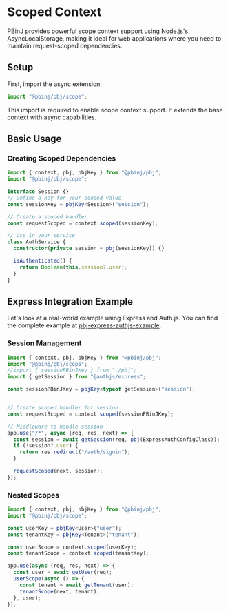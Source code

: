 # Scoped Context

PBinJ provides powerful scope context support using Node.js's AsyncLocalStorage, making it ideal for web applications where you need to maintain request-scoped dependencies.

## Setup

First, import the async extension:

```typescript
import "@pbinj/pbj/scope";
```

This import is required to enable scope context support. It extends the base context with async capabilities.

## Basic Usage

### Creating Scoped Dependencies

```typescript
import { context, pbj, pbjKey } from "@pbinj/pbj";
import "@pbinj/pbj/scope";

interface Session {}
// Define a key for your scoped value
const sessionKey = pbjKey<Session>("session");

// Create a scoped handler
const requestScoped = context.scoped(sessionKey);

// Use in your service
class AuthService {
  constructor(private session = pbj(sessionKey)) {}

  isAuthenticated() {
    return Boolean(this.session?.user);
  }
}
```

## Express Integration Example

Let's look at a real-world example using Express and Auth.js. You can find the complete example at [pbj-express-authjs-example](https://github.com/pbinj/pbj/tree/main/examples/pbj-express-authjs-example).

### Session Management

```ts
import { context, pbj, pbjKey } from "@pbinj/pbj";
import "@pbinj/pbj/scope";
//import { sessionPBinJKey } from "./pbj";
import { getSession } from "@authjs/express";

const sessionPBinJKey = pbjKey<typeof getSession>("session");


// Create scoped handler for session
const requestScoped = context.scoped(sessionPBinJKey);

// Middleware to handle session
app.use("/*", async (req, res, next) => {
  const session = await getSession(req, pbj(ExpressAuthConfigClass));
  if (!session?.user) {
    return res.redirect("/auth/signin");
  }

  requestScoped(next, session);
});
```

### Nested Scopes

```ts
import { context, pbj, pbjKey } from "@pbinj/pbj";
import "@pbinj/pbj/scope";

const userKey = pbjKey<User>("user");
const tenantKey = pbjKey<Tenant>("tenant");

const userScope = context.scoped(userKey);
const tenantScope = context.scoped(tenantKey);

app.use(async (req, res, next) => {
  const user = await getUser(req);
  userScope(async () => {
    const tenant = await getTenant(user);
    tenantScope(next, tenant);
  }, user);
});
```
